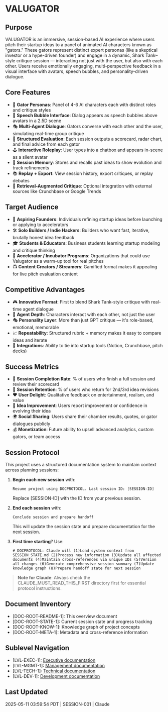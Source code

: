 # VALUGATOR

## Purpose
VALUGATOR is an immersive, session-based AI experience where users pitch their startup ideas to a panel of animated AI characters known as "gators." These gators represent distinct expert personas (like a skeptical investor or a hype-driven founder) and engage in a dynamic, Shark Tank–style critique session — interacting not just with the user, but also with each other. Users receive emotionally engaging, multi-perspective feedback in a visual interface with avatars, speech bubbles, and personality-driven dialogue.

## Core Features
- 🐊 **Gator Personas**: Panel of 4-6 AI characters each with distinct roles and critique styles
- 💬 **Speech Bubble Interface**: Dialog appears as speech bubbles above avatars in a 2.5D scene
- 🎭 **Multi-Agent Dialogue**: Gators converse with each other and the user, simulating real-time group critique
- 🧠 **Structured Evaluation**: Each session outputs a scorecard, radar chart, and final advice from each gator
- 🕹️ **Interactive Roleplay**: User types into a chatbox and appears in-scene as a silent avatar
- 🧾 **Session Memory**: Stores and recalls past ideas to show evolution and track refinements
- 📚 **Replay + Export**: View session history, export critiques, or replay debates
- 🔌 **Retrieval-Augmented Critique**: Optional integration with external sources like Crunchbase or Google Trends

## Target Audience
- 🚀 **Aspiring Founders**: Individuals refining startup ideas before launching or applying to accelerators
- 🛠️ **Solo Builders / Indie Hackers**: Builders who want fast, iterative, brutally honest idea feedback
- 🎓 **Students & Educators**: Business students learning startup modeling and critique thinking
- 🧪 **Accelerator / Incubator Programs**: Organizations that could use Valugator as a warm-up tool for real pitches
- 📺 **Content Creators / Streamers**: Gamified format makes it appealing for live pitch evaluation content

## Competitive Advantages
- 🎮 **Innovative Format**: First to blend Shark Tank-style critique with real-time agent dialogue
- 🤖 **Agent Depth**: Characters interact with each other, not just the user
- 🎭 **Personality Layer**: More than just GPT critique — it's role-based, emotional, memorable
- 📈 **Repeatability**: Structured rubric + memory makes it easy to compare ideas and iterate
- 🔗 **Integrations**: Ability to tie into startup tools (Notion, Crunchbase, pitch decks)

## Success Metrics
- 🎯 **Session Completion Rate**: % of users who finish a full session and review their scorecard
- 🔁 **Session Retention**: % of users who return for 2nd/3rd idea revisions
- ❤️ **User Delight**: Qualitative feedback on entertainment, realism, and value
- 🧠 **Idea Improvement**: Users report improvement or confidence in evolving their idea
- 🌍 **Social Sharing**: Users share their chamber results, quotes, or gator dialogues publicly
- 💰 **Monetization**: Future ability to upsell advanced analytics, custom gators, or team access

## Session Protocol
This project uses a structured documentation system to maintain context across planning sessions:

1. **Begin each new session** with:
   ```
   Resume project using DOCPROTOCOL. Last session ID: [SESSION-ID]
   ```
   Replace [SESSION-ID] with the ID from your previous session.

2. **End each session** with:
   ```
   Conclude session and prepare handoff
   ```
   This will update the session state and prepare documentation for the next session.

3. **First time starting**? Use:
   ```
   # DOCPROTOCOL: Claude will (1)Load system context from SESSION_STATE.md (2)Process new information (3)Update all affected documents (4)Maintain cross-references via unique IDs (5)Version all changes (6)Generate comprehensive session summary (7)Update knowledge graph (8)Prepare handoff state for next session
   ```

> **Note for Claude**: Always check the CLAUDE_MUST_READ_THIS_FIRST directory first for essential protocol instructions.

## Document Inventory
- [DOC-ROOT-README-1]: This overview document
- [DOC-ROOT-STATE-1]: Current session state and progress tracking
- [DOC-ROOT-KNOW-1]: Knowledge graph of project concepts
- [DOC-ROOT-META-1]: Metadata and cross-reference information

## Sublevel Navigation
- [LVL-EXEC-1]: [Executive documentation](Executive/)
- [LVL-MGMT-1]: [Management documentation](Management/)
- [LVL-TECH-1]: [Technical documentation](Technical/)
- [LVL-DEV-1]: [Development documentation](Development/)

## Last Updated
2025-05-11 03:59:54 PDT | SESSION-001 | Claude
